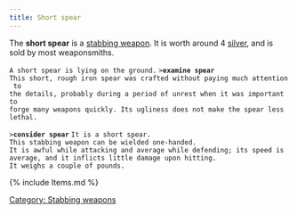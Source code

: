 ```yaml
---
title: Short spear
---
```


The **short spear** is a [stabbing weapon](stabbing_weapon "wikilink").
It is worth around 4 [silver](silver "wikilink"), and is sold by most
weaponsmiths.

`A short spear is lying on the ground.`
`>`**`examine spear`**
`This short, rough iron spear was crafted without paying much attention to`
`the details, probably during a period of unrest when it was important to`
`forge many weapons quickly. Its ugliness does not make the spear less lethal.`

`>`**`consider spear`**
`It is a short spear.`
`This stabbing weapon can be wielded one-handed.`
`It is awful while attacking and average while defending; its speed is average, and it inflicts little damage upon hitting.`
`It weighs a couple of pounds.`

{% include Items.md %}

[Category: Stabbing weapons](Category:_Stabbing_weapons "wikilink")